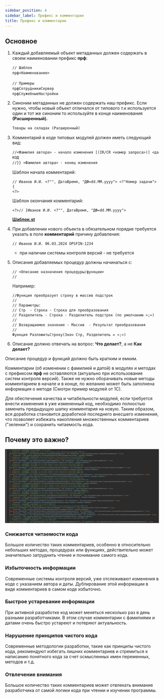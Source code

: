 ```yaml
---
sidebar_position: 4
sidebar_label: Префикс и комментарии
title: Префикс и комментарии
---
```


## Основное

1. Каждый добавляемый объект метаданных должен содержать в своем наименовании префикс **прф**:

    ```txt
    // Шаблон
    прф<Наименование>

    // Примеры
    прфСотрудникиСервер
    прфСлужебныеНастройки
    ```

2. Синоним метаданных не должен содержать наш префикс. Если нужно, чтобы новый объект отличался от типового т.к используется один и тот же синоним то используйте в конце наименования **(Расширенный).**

    ```txt
    Товары на складах (Расширенный)
    ```

3. Комментарий в коде типовых модулей должен иметь следующий вид:

    ```txt
    //<Фамилия автора> - начало изменения [(IR/CR <номер запроса>)] <дата изменения> {{
    КОД
    //}} <Фамилия автора> - конец изменения
    ```

    Шаблон начала комментарий:

    ```bsl
    // Иванов И.И. <?"", ДатаВремя, "ДФ=dd.MM.yyyy"> <?"Номер задачи"> {
    <?>
    ```

    Шаблон окончания комментарий:

    ```bsl
    <?>// }Иванов И.И. <?"", ДатаВремя, "ДФ=dd.MM.yyyy">
    ```

    **[Шаблон.st](file/проект.st)**

4. При добавлении нового объекта в обязательном порядке требуется указать в поле **комментарий** причину добавления:

    ```bsl
    // Иванов И.И. 06.03.2024 OPSFIN-1234
    ```

    * при наличии системы контроля версий - не требуется

5. Описания добавляемых процедур должны начинаться с:

    ```bsl
    // <Описание назначения процедуры/функции>
    //
    ```

    Например:

    ```bsl
    //Функция преобразует строку в массив подстрок
    //
    // Параметры:
    // Стр  - Строка - Строка для преобразования
    // Разделитель - Строка - Разделитель подстрок (по умолчанию «;»)
    //
    // Возвращаемое значение - Массив  - Результат преобразования
    //
    Функция РазложитьСтроку(Знач Стр, Разделитель = «;»)
    ```

6. Описание должно отвечать на вопрос: **Что делает?**, а не **Как делает?**

Описание процедур и функций должно быть кратким и емким.

Комментарии (об изменении с фамилией и датой) в модулях и методах с префиксом **прф** не оставляются (актуально при использование систем контроля версий). Также не нужно оборачивать новые методы комментарием в начале и в конце, по желанию может быть заполнена информация о методе (Смотри пример модулей от 1С).

Для обеспечения качества и читабельности модулей, если требуется внести изменения в уже измененный код, необходимо полностью заменить предыдущую шапку комментария на новую. Таким образом, вся доработка становится доработкой последнего внесшего изменения, что позволяет избежать накопления множественных комментариев ("зеленки") и сохранить читаемость кода.

## Почему это важно?

![image](img/module-bsl-comments.png)

### Снижается читаемости кода

Большое количество таких комментариев, особенно в относительно небольших методах, процедурах или функциях, действительно может значительно затруднить чтение и понимание самого кода.

### Избыточность информации

Современные системы контроля версий, уже отслеживают изменения в коде с указанием автора и даты. Дублирование этой информации в виде комментариев в самом коде избыточно.

### Быстрое устаревание информации

При активной разработке код может меняться несколько раз в день разными разработчиками. В этом случае комментарии с фамилиями и датами очень быстро устареют и потеряют актуальность.

### Нарушение принципов чистого кода

Современные методологии разработки, такие как принципы чистого кода, рекомендуют избегать лишних комментариев и стремиться к написанию понятного кода за счет осмысленных имен переменных, методов и т.д.

### Отвлечение внимания

Большое количество таких комментариев может отвлекать внимание разработчика от самой логики кода при чтении и изучении программы.

